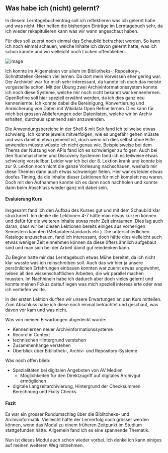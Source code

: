 ## Was habe ich (nicht) gelernt?

In diesem Lerntagebucheintrag soll ich reflektieren was ich gelernt habe und was nicht. Hier helfen die bisherigen Einträge im Lerntagebuch sehr, da ich wieder rekapitulieren kann was wir wann angeschaut haben.

Für dies soll zuerst noch einmal das Schaubild betrachtet werden. So kann ich noch einmal schauen, welche Inhalte ich davon gelernt hatte, was ich schon kannte und wo vielleicht noch Lücken offenblieben.

![image](https://github.com/blaettmartin/Lerntagebuch_BAIN/assets/90840517/73ce5e3d-f7f0-4a61-9620-91a4b0c85648)

Ich konnte im Allgemeinen vor allem im Bibliotheks-, Repository-, Schnittstellen-Bereich viel lernen. Da dort mein Vorwissen eher gering war. Der Archivteil war für mich sehr interessant, da kannte ich doch das meiste vorgestellte schon. Mit der Übung zwei Archivinformationssystem konnte ich noch diese Systeme, welche mir noch nicht bekannt war kennenlernen. OpenRefine soll hier speziell erwähnt werden, da ich dies ganz neu kennenlernte. Ich konnte dabei die Bereinigung, Konvertierung und Anreicherung von Daten mit Wikidata Open Refine lernen. Dies kann für mich bei grossen Ablieferungen oder Datenlisten, welche wir im Archiv erhalten, durchaus spannend sein anzuwenden.

Die Anwendungsbereiche in der Shell & mit Solr fand ich teilweise etwas schwierig. Ich konnte jeweils mitverfolgen, wie es ungefähr gehen müsste und was damit in etwa gemeint ist, doch wenn ich dies selbst ohne Hilfe anwenden müsste wüsste ich nicht genau wie. Beispielsweise bei dem Thema der Nutzung von APIs fand ich es schwieriger zu folgen. Auch bei den Suchmaschinen und Discovery Systemen fand ich es teilweise etwas schwierig vorstellbar. Leider war ich bei der 8. Lektion krank und konnte bis zur 9. Lektion noch nicht die ganze Vorlesung nachschauen, weshalb mir diese Themen dann auch etwas schwieriger fielen. Hier war es leider etwas doofes Timing, da die Inhalte dieser Lektionen für mich komplett neu waren. Doch mit den Aufnahmen konnte ich es dann noch nachholen und konnte dann beim Abschluss wieder ganz mit dabei sein.

#### Evaluierung Kurs
Insgesamt fand ich den Aufbau des Kurses gut und mit dem Schaubild klar strukturiert. Ich denke die Lektionen 4-7 hätte man etwas kürzen können und dafür für die weiteren Inhalte etwas mehr Zeit einräumen. Dies lag auch daran, dass wir bei diesen Lektionen bereits einiges aus vorherigen Semestern kannten (Metadatenstandards etc.). Die unterschiedlichen Kataloge anzuschauen, fand ich interessant, doch hätte dies vielleicht auch etwas weniger Zeit einnehmen können da diese öfters ähnlich aufgebaut sind und man sich bei der Arbeit damit gut reindenken kann.  

Zu Beginn hatte mir das Lerntagebuch etwas Mühe bereitet, da ich nicht klar wusste was ich reinschreiben soll. Auch das wir hier ja unsere persönlichen Erfahrungen einbauen konnten war zuerst etwas ungewohnt, neben all den wissenschaftlichen Arbeiten, die wir parallel machen mussten. Im Nachhinein habe ich dadurch aber doch vieles gelernt und konnte meinen Fokus darauf legen was mich speziell interessierte oder was ich vertiefen wollte.

 In der ersten Lektion durften wir unsere Erwartungen an den Kurs mitteilen. Zum Abschluss habe ich diese noch einmal betrachtet und geschaut, was davon vor kam und was nicht.

Was von meinen Erwartungen abgedeckt wurde: 
- Kennenlernen neuer Archivinformationssysteme
- Record in Context 
- technischen Hintergrund verstehen
- Zusammenhänge verstehen
- Überblick über Bibliothek-, Archiv- und Repository-Systeme


Was noch offen blieb:
- Spezialitäten bei digitalen Angeboten von AV Medien
  - Möglichkeiten für den Direktzugriff auf digitales Archivgut ermöglichen 
- digitale Langzeitarchivierung, Hintergrund der Checksummen Berechnung und Fixity Checks

#### Fazit

Es war ein grosser Rundumschlag über die Biblitoheks- und Archivinformatik. Vielleicht hätte der Lernerfolg noch grösser werden können, wenn das Modul zu einem früheren Zeitpunkt im Studium stattgefunden hätte. Allgemein fand ich es eine spannende Thematik.

Nun ist dieses Modul auch schon wieder vorbei. Ich denke ich kann einiges auf meinen weiteren Weg mitnehmen.
